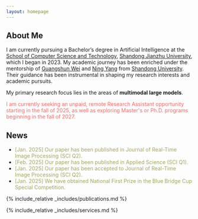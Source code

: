 ```yaml
---
layout: homepage
---
```


## About Me

I am currently pursuing a Bachelor’s degree in Artificial Intelligence at the [School of Computer Science and Technology](https://www.sdjzu.edu.cn/jsjkx/index.htm), [Shandong Jianzhu University](https://www.sdjzu.edu.cn/), which I began in 2023. My academic journey has been enriched under the mentorship of [Guangshun Wei](https://faculty.sdu.edu.cn/weiguangshun/zh_CN/index.htm) and [Ning Yang](https://www.sdjzu.edu.cn/jsjkx/info/1024/4575.htm) from [Shandong University](https://www.sdu.edu.cn/index.htm). Their guidance has been instrumental in shaping my research interests and academic pursuits.

My primary research focus lies in the areas of **multimodal large models**.

<span style="color:#FF6666">I am currently seeking an unpaid, remote Research Assistant opportunity starting in the fall of 2025, as well as exploring Master's or Ph.D. programs beginning in the fall of 2027.</span>

## News

- <span style="color:#a1a75a">[Jan. 2025] Our paper has been published in Journal of Real-Time Image Processing (SCI Q2).</span>
- <span style="color:#a1a75a">[Feb. 2025] Our paper has been published in Applied Science (SCI Q1).</span>
- <span style="color:#a1a75a">[Jan. 2025] Our paper has been accepted to Journal of Real-Time Image Processing (SCI Q2).</span>
- <span style="color:#a1a75a">[Jan. 2025] We have obtained National First Prize in the Blue Bridge Cup Special Competition.</span>


{% include_relative _includes/publications.md %}

{% include_relative _includes/services.md %}
